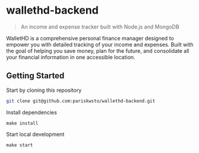 # wallethd-backend

> An income and expense tracker built with Node.js and MongoDB

WalletHD is a comprehensive personal finance manager designed to empower you with detailed tracking of your income and expenses. Built with the goal of helping you save money, plan for the future, and consolidate all your financial information in one accessible location.

## Getting Started

Start by cloning this repository

```sh
git clone git@github.com:pariskwsto/wallethd-backend.git
```

Install dependencies

```
make install
```

Start local development

```
make start
```
